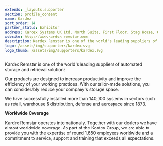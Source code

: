 ```yaml
---
extends: _layouts.supporter
section: profile_content
name: Kardex
sort_order: 14
partner_status: Exhibitor
address: Kardex Systems UK Ltd, North Suite, First Floor, Stag House, Old London Road, Hertford, Hertfordshire, SG13 7LA
website: http://www.kardex-remstar.com
description: Kardex Remstar is one of the world's leading suppliers of automated storage and retrieval solutions.
logo: /assets/img/supporters/kardex.svg
logo_thumb: /assets/img/supporters/kardex.svg
---
```


Kardex Remstar is one of the world's leading suppliers of automated storage and retrieval solutions.

Our products are designed to increase productivity and improve the efficiency of your working practices. With our tailor-made solutions, you can considerably reduce your company's storage space.

We have successfully installed more than 140,000 systems in sectors such as retail, warehouse & distribution, defense and aerospace since 1873. 

**Worldwide Coverage**

Kardex Remstar operates internationally. Together with our dealers we have almost worldwide coverage. As part of the Kardex Group, we are able to provide you with the expertise of round 1,650 employees worldwide and a commitment to service, support and training that exceeds all expectations.
